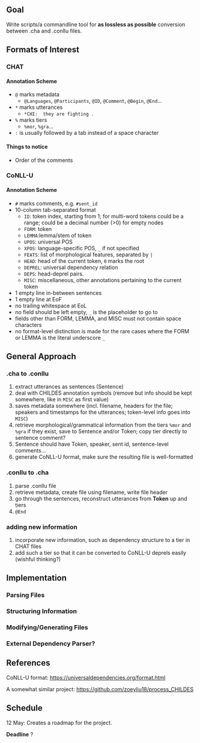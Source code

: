 ## Goal
Write scripts/a commandline tool for **as lossless as possible** conversion between .cha and .conllu files. 

## Formats of Interest

### CHAT
#### Annotation Scheme

* `@` marks metadata 
  * `@Languages`, `@Participants`, `@ID`, `@Comment`, `@Begin`, `@End`...
* `*` marks utterances
  * `*CHI:	they are fighting .`
* `%` marks tiers
  * `%mor`, `%gra`...
* `:` is usually followed by a tab instead of a space character

#### Things to notice

* Order of the comments

### CoNLL-U
#### Annotation Scheme
* `#` marks comments, e.g. `#sent_id`
* 10-column tab-separated format
  * `ID`: token index, starting from 1; for multi-word tokens could be a range; could be a decimal number (>0) for empty nodes
  * `FORM`: token
  * `LEMMA`:lemma/stem of token
  * `UPOS`: universal POS
  * `XPOS`: language-specific POS, `_` if not specified
  * `FEATS`: list of morphological features, separated by `|`
  * `HEAD`: head of the current token, `0` marks the root
  * `DEPREL`: universal dependency relation
  * `DEPS`: head-deprel pairs.
  * `MISC`: miscellaneous, other annotations pertaining to the current token
* 1 empty line in-between sentences
* 1 empty line at EoF
* no trailing whitespace at EoL
* no field should be left empty, `_` is the placeholder to go to
* fields other than FORM, LEMMA, and MISC must not contain space characters
* no format-level distinction is made for the rare cases where the FORM or LEMMA is the literal underscore `_`

## General Approach

### .cha to .conllu

1. extract utterances as sentences (Sentence)
2. deal with CHILDES annotation symbols (remove but info should be kept somewhere, like in `MISC` as first value)
3. saves metadata somewhere (incl. filename, headers for the file; speakers and timestamps for the utterances; token-level info goes into `MISC`)
4. retrieve morphological/grammatical information from the tiers `%mor` and `%gra` if they exist, save to Sentence and/or Token; copy tier directly to sentence comment?
5. Sentence should have Token, speaker, sent id, sentence-level comments...
6. generate CoNLL-U format, make sure the resulting file is well-formatted

### .conllu to .cha

1. parse .conllu file
2. retrieve metadata, create file using filename, write file header
3. go through the sentences, reconstruct utterances from **Token** up and tiers
4. `@End`

### adding new information

1. incorporate new information, such as dependency structure to a tier in CHAT files
2. add such a tier so that it can be converted to CoNLL-U deprels easily (wishful thinking?)


## Implementation

### Parsing Files

### Structuring Information 

### Modifying/Generating Files

### External Dependency Parser?

## References

CoNLL-U format: https://universaldependencies.org/format.html

A somewhat similar project: https://github.com/zoeyliu18/process_CHILDES

## Schedule

12 May: Creates a roadmap for the project.

**Deadline** ?
